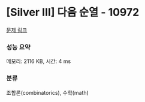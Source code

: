 # [Silver III] 다음 순열 - 10972 

[문제 링크](https://www.acmicpc.net/problem/10972) 

### 성능 요약

메모리: 2116 KB, 시간: 4 ms

### 분류

조합론(combinatorics), 수학(math)

